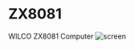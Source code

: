 # ZX8081
WILCO ZX8081 Computer
![screen](https://github.com/Retrogadgets/ZX8081/blob/master/20190413_143812.jpg)
